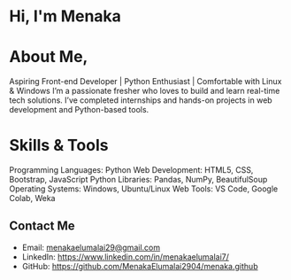 # Hi, I'm Menaka
# About Me,
Aspiring Front-end Developer | Python Enthusiast | Comfortable with Linux & Windows
I’m a passionate fresher who loves to build and learn real-time tech solutions. I’ve completed internships and hands-on projects in web development and Python-based tools.
# Skills & Tools
Programming Languages: Python
Web Development: HTML5, CSS, Bootstrap, JavaScript
Python Libraries: Pandas, NumPy, BeautifulSoup
Operating Systems: Windows, Ubuntu/Linux
Web Tools: VS Code, Google Colab, Weka
## Contact Me
-  Email: menakaelumalai29@gmail.com
-  LinkedIn: https://www.linkedin.com/in/menakaelumalai7/
-  GitHub: https://github.com/MenakaElumalai2904/menaka.github


